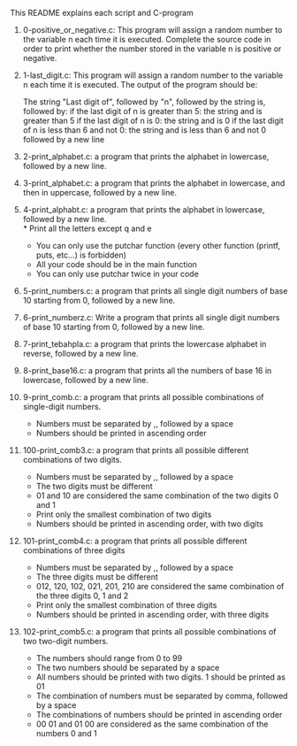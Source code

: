 This README explains each script and C-program
1. 0-positive_or_negative.c: This program will assign a random number to the variable n each time it is executed. Complete the source code in order to print whether the number stored in the variable n is positive or negative.
2. 1-last_digit.c: This program will assign a random number to the variable n each time it is executed.
The output of the program should be:

    The string "Last digit of", followed by
    "n", followed by
    the string is, followed by:
        if the last digit of n is greater than 5: the string and is greater than 5
        if the last digit of n is 0: the string and is 0
        if the last digit of n is less than 6 and not 0: the string and is less than 6 and not 0
    followed by a new line
3. 2-print_alphabet.c:  a program that prints the alphabet in lowercase, followed by a new line.
4. 3-print_alphabet.c: a program that prints the alphabet in lowercase, and then in uppercase, followed by a new line.
5. 4-print_alphabt.c: a program that prints the alphabet in lowercase, followed by a new line.	
        * Print all the letters except q and e
   	* You can only use the putchar function (every other function (printf, puts, etc…) is forbidden)
  	* All your code should be in the main function
   	* You can only use putchar twice in your code
6. 5-print_numbers.c:  a program that prints all single digit numbers of base 10 starting from 0, followed by a new line.
7. 6-print_numberz.c: Write a program that prints all single digit numbers of base 10 starting from 0, followed by a new line.
8. 7-print_tebahpla.c: a program that prints the lowercase alphabet in reverse, followed by a new line.
9. 8-print_base16.c: a program that prints all the numbers of base 16 in lowercase, followed by a new line.
10. 9-print_comb.c: a program that prints all possible combinations of single-digit numbers.
    * Numbers must be separated by ,, followed by a space
    * Numbers should be printed in ascending order
11. 100-print_comb3.c: a program that prints all possible different combinations of two digits.
    * Numbers must be separated by ,, followed by a space
    * The two digits must be different
    * 01 and 10 are considered the same combination of the two digits 0 and 1
    * Print only the smallest combination of two digits
    * Numbers should be printed in ascending order, with two digits
12. 101-print_comb4.c: a program that prints all possible different combinations of three digits
    * Numbers must be separated by ,, followed by a space
    * The three digits must be different
    * 012, 120, 102, 021, 201, 210 are considered the same combination of the three digits 0, 1 and 2
    * Print only the smallest combination of three digits
    * Numbers should be printed in ascending order, with three digits
13. 102-print_comb5.c:  a program that prints all possible combinations of two two-digit numbers.
    * The numbers should range from 0 to 99
    * The two numbers should be separated by a space
    * All numbers should be printed with two digits. 1 should be printed as 01
    * The combination of numbers must be separated by comma, followed by a space
    * The combinations of numbers should be printed in ascending order
    * 00 01 and 01 00 are considered as the same combination of the numbers 0 and 1
